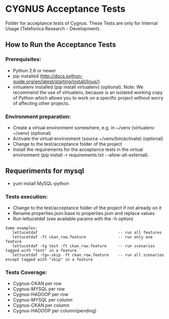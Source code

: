 # CYGNUS Acceptance Tests

Folder for acceptance tests of Cygnus. These Tests are only for Internal Usage (Telefonica Research - Development).

## How to Run the Acceptance Tests

### Prerequisites:

- Python 2.6 or newer
- pip installed (http://docs.python-guide.org/en/latest/starting/install/linux/)
- virtualenv installed (pip install virtualenv) (optional).
Note: We recommend the use of virtualenv, because is an isolated working copy of Python which allows you to work on a specific project without worry of affecting other projects.

### Environment preparation:

- Create a virtual environment somewhere, e.g. in ~/venv (virtualenv ~/venv) (optional)
- Activate the virtual environment (source ~/venv/bin/activate) (optional)
- Change to the test/acceptance folder of the project
- Install the requirements for the acceptance tests in the virtual environment (pip install -r requirements.txt --allow-all-external).

## Requeriments for mysql

-  yum install MySQL-python

### Tests execution:

- Change to the test/acceptance folder of the project if not already on it
- Rename properties.json.base to properties.json and replace values
- Run lettucetdaf (see available params with the -h option)
```
Some examples:
   lettucetdaf                                   -- run all features
   lettucetdaf -ft ckan_row.feature              -- run only one feature
   lettucetdaf -tg test -ft ckan_row.feature     -- run scenarios tagged with "test" in a feature
   lettucetdaf -tg=-skip -ft ckan_row.feature    -- run all scenarios except tagged with "skip" in a feature
```

### Tests Coverage:

- Cygnus-CKAN per row
- Cygnus-MYSQL per row
- Cygnus-HADOOP per row
- Cygnus-MYSQL per column
- Cygnus-CKAN per column
- Cygnus-HADOOP per column(pending)





